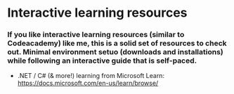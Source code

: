 # Interactive learning resources
### If you like interactive learning resources (similar to Codeacademy) like me, this is a solid set of resources to check out. Minimal environment setuo (downloads and installations) while following an interactive guide that is self-paced.

* .NET / C# (& more!) learning from Microsoft Learn: https://docs.microsoft.com/en-us/learn/browse/
